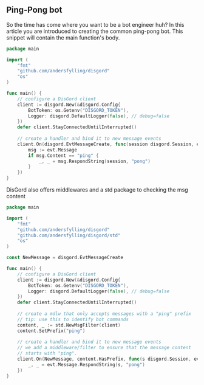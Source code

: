 ## Ping-Pong bot
So the time has come where you want to be a bot engineer huh? In this article you are introduced to creating the common ping-pong bot. This snippet will contain the main function's body.

```go
package main

import (
	"fmt"
	"github.com/andersfylling/disgord"
	"os"
)

func main() {
    // configure a DisGord client
    client := disgord.New(&disgord.Config{
        BotToken: os.Getenv("DISGORD_TOKEN"),
        Logger: disgord.DefaultLogger(false), // debug=false
    })
    defer client.StayConnectedUntilInterrupted()
    
    // create a handler and bind it to new message events
    client.On(disgord.EvtMessageCreate, func(session disgord.Session, evt *disgord.MessageCreate) {
        msg := evt.Message
        if msg.Content == "ping" {
            _, _ = msg.RespondString(session, "pong")
        }
    })
}
```


DisGord also offers middlewares and a std package to checking the msg content

```go
package main

import (
	"fmt"
	"github.com/andersfylling/disgord"
	"github.com/andersfylling/disgord/std"
	"os"
)

const NewMessage = disgord.EvtMessageCreate

func main() {
    // configure a DisGord client
    client := disgord.New(&disgord.Config{
        BotToken: os.Getenv("DISGORD_TOKEN"),
        Logger: disgord.DefaultLogger(false), // debug=false
    })
    defer client.StayConnectedUntilInterrupted()
    
    // create a mdlw that only accepts messages with a "ping" prefix
    // tip: use this to identify bot commands
    content, _ := std.NewMsgFilter(client)
    content.SetPrefix("ping")
    
    // create a handler and bind it to new message events
    // we add a middleware/filter to ensure that the message content 
    // starts with "ping".
    client.On(NewMessage, content.HasPrefix, func(s disgord.Session, evt *disgord.MessageCreate) {
        _, _ = evt.Message.RespondString(s, "pong")
    })
}
```
